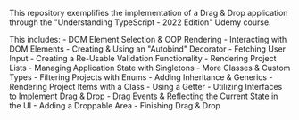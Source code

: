This repository exemplifies the implementation of a Drag & Drop application through the "Understanding TypeScript - 2022 Edition" Udemy course.

This includes:
    - DOM Element Selection & OOP Rendering
    - Interacting with DOM Elements
    - Creating & Using an "Autobind" Decorator
    - Fetching User Input
    - Creating a Re-Usable Validation Functionality
    - Rendering Project Lists
    - Managing Application State with Singletons
    - More Classes & Custom Types
    - Filtering Projects with Enums
    - Adding Inheritance & Generics
    - Rendering Project Items with a Class
    - Using a Getter
    - Utilizing Interfaces to Implement Drag & Drop
    - Drag Events & Reflecting the Current State in the UI
    - Adding a Droppable Area
    - Finishing Drag & Drop
